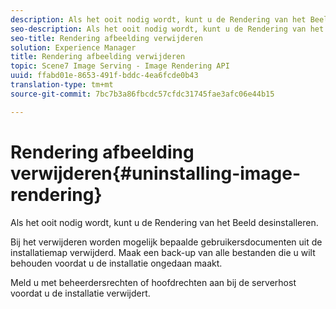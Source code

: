 ```yaml
---
description: Als het ooit nodig wordt, kunt u de Rendering van het Beeld desinstalleren.
seo-description: Als het ooit nodig wordt, kunt u de Rendering van het Beeld desinstalleren.
seo-title: Rendering afbeelding verwijderen
solution: Experience Manager
title: Rendering afbeelding verwijderen
topic: Scene7 Image Serving - Image Rendering API
uuid: ffabd01e-8653-491f-bddc-4ea6fcde0b43
translation-type: tm+mt
source-git-commit: 7bc7b3a86fbcdc57cfdc31745fae3afc06e44b15

---
```



# Rendering afbeelding verwijderen{#uninstalling-image-rendering}

Als het ooit nodig wordt, kunt u de Rendering van het Beeld desinstalleren.

Bij het verwijderen worden mogelijk bepaalde gebruikersdocumenten uit de installatiemap verwijderd. Maak een back-up van alle bestanden die u wilt behouden voordat u de installatie ongedaan maakt.

Meld u met beheerdersrechten of hoofdrechten aan bij de serverhost voordat u de installatie verwijdert.
